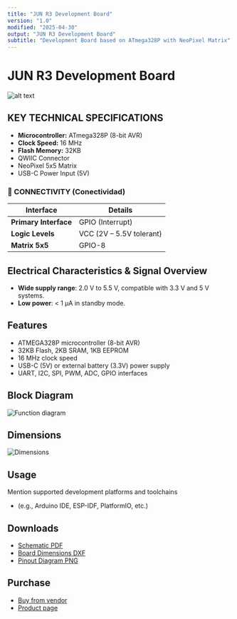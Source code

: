 ```yaml
---
title: "JUN R3 Development Board"
version: "1.0"
modified: "2025-04-30"
output: "JUN R3 Development Board"
subtitle: "Development Board based on ATmega328P with NeoPixel Matrix"
---
```


<!--
# README_TEMPLATE.md
This file serves as an input to generate a datasheet-style technical PDF.
Fill in each section without deleting or modifying the existing headings.
-->

# JUN R3 Development Board

![alt text](../../hardware/resources/unit_top_V_0_0_1_ue0099_Sensor_Touch.png) <!-- FILL HERE: replace image if needed -->


## KEY TECHNICAL SPECIFICATIONS

<!-- 
========================================
EDITABLE SPECIFICATIONS TEMPLATE
========================================
Edita los valores a continuación según necesites.
El formato se mantendrá automáticamente en el PDF generado.
-->
- **Microcontroller:** ATmega328P (8-bit AVR)
- **Clock Speed:** 16 MHz
- **Flash Memory:** 32KB
- QWIIC Connector
- NeoPixel 5x5 Matrix
- USB-C Power Input (5V)


### 🔌 CONNECTIVITY (Conectividad)
<!-- Edita las interfaces y conectores disponibles -->
| Interface | Details |
|-----------|---------|
| **Primary Interface** | GPIO (Interrupt) |
| **Logic Levels** | VCC (2V – 5.5V tolerant) |
| **Matrix 5x5** | GPIO-8 |





## Electrical Characteristics & Signal Overview

<!-- FILL HERE -->
- **Wide supply range**: 2.0 V to 5.5 V, compatible with 3.3 V and 5 V systems.  
- **Low power**: < 1 μA in standby mode.

<!-- <!-- ## Applications



## Features -->

<!-- FILL HERE -->
## Features

- ATMEGA328P microcontroller (8-bit AVR)
- 32KB Flash, 2KB SRAM, 1KB EEPROM
- 16 MHz clock speed
- USB-C (5V) or external battery (3.3V) power supply
- UART, I2C, SPI, PWM, ADC, GPIO interfaces

## Block Diagram

![Function diagram](../../hardware/resources/unit_pinout_v_0_0_1_ue0099_sensor_touch_en.png) <!-- FILL HERE: replace image if needed -->

## Dimensions

![Dimensions](../../hardware/resources/unit_dimension_V_0_0_1_ue0099_Sensor_Touch.png) <!-- FILL HERE: replace image if needed -->

## Usage

<!-- FILL HERE -->
Mention supported development platforms and toolchains 

- (e.g., Arduino IDE, ESP-IDF, PlatformIO, etc.)

## Downloads

<!-- FILL HERE -->
- [Schematic PDF](docs/schematic.pdf)
- [Board Dimensions DXF](docs/dimensions.dxf)
- [Pinout Diagram PNG](docs/pinout.png)

## Purchase

<!-- FILL HERE -->
- [Buy from vendor](https://example.com)
- [Product page](https://example.com/product/template-board)
